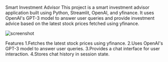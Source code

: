 Smart Investment Advisor
This project is a smart investment advisor application built using Python, Streamlit, OpenAI, and yfinance. It uses OpenAI's GPT-3 model to answer user queries and provide investment advice based on the latest stock prices fetched using yfinance.

![screenshot](https://github.com/Raghu-2005/SFM_IA/assets/133131441/6ae68a71-72af-45c5-9f0a-89f0a3d3abc6)

Features
1.Fetches the latest stock prices using yfinance.
2.Uses OpenAI's GPT-3 model to answer user queries.
3.Provides a chat interface for user interaction.
4.Stores chat history in session state.
